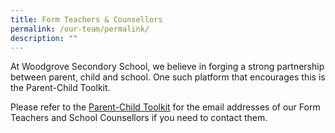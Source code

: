 ```yaml
---
title: Form Teachers & Counsellors
permalink: /our-team/permalink/
description: ""
---
```


At Woodgrove Secondory School, we believe in forging a strong partnership between parent, child and school. One such platform that encourages this is the Parent-Child Toolkit. 

Please refer to the [Parent-Child Toolkit](https://sites.google.com/moe.edu.sg/parentssupportwithwoodgrovesec/home) for the email addresses of our Form Teachers and School Counsellors if you need to contact them.